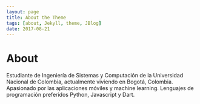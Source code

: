 ```yaml
---
layout: page
title: About the Theme
tags: [about, Jekyll, theme, JBlog]
date: 2017-08-21
---
```

**About**
===

Estudiante de Ingeniería de Sistemas y Computación de la Universidad Nacional de Colombia, actualmente viviendo en Bogotá, Colombia. Apasionado por las aplicaciones móviles y machine learning. Lenguajes de programación preferidos Python, Javascript y Dart.